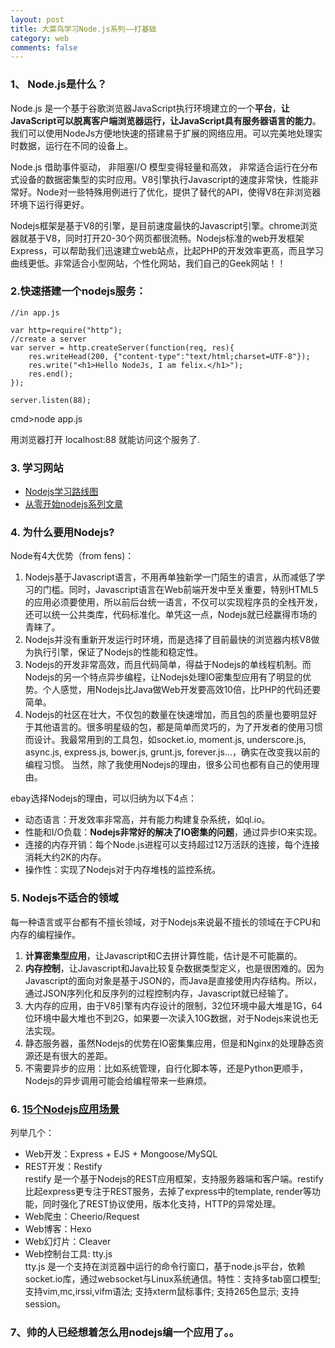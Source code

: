 ```yaml
---
layout: post
title: 大菜鸟学习Node.js系列——打基础
category: web
comments: false
---
```

### 1、 Node.js是什么？
Node.js 是一个基于谷歌浏览器JavaScript执行环境建立的一个**平台**，**让JavaScript可以脱离客户端浏览器运行，让JavaScript具有服务器语言的能力**。我们可以使用NodeJs方便地快速的搭建易于扩展的网络应用。可以完美地处理实时数据，运行在不同的设备上。

Node.js 借助事件驱动， 非阻塞I/O 模型变得轻量和高效， 非常适合运行在分布式设备的数据密集型的实时应用。V8引擎执行Javascript的速度非常快，性能非常好。Node对一些特殊用例进行了优化，提供了替代的API，使得V8在非浏览器环境下运行得更好。 

Nodejs框架是基于V8的引擎，是目前速度最快的Javascript引擎。chrome浏览器就基于V8，同时打开20-30个网页都很流畅。Nodejs标准的web开发框架Express，可以帮助我们迅速建立web站点，比起PHP的开发效率更高，而且学习曲线更低。非常适合小型网站，个性化网站，我们自己的Geek网站！！

### 2.快速搭建一个nodejs服务：

	//in app.js

	var http=require("http");
	//create a server
	var server = http.createServer(function(req, res){
		res.writeHead(200, {"content-type":"text/html;charset=UTF-8"});
		res.write("<h1>Hello NodeJs, I am felix.</h1>");
		res.end();
	});
	
	server.listen(88);

cmd>node app.js

用浏览器打开 localhost:88 就能访问这个服务了.

 
### 3. 学习网站
- [Nodejs学习路线图](http://blog.fens.me/nodejs-roadmap/)
- [从零开始nodejs系列文章](http://blog.fens.me/series-nodejs/)

### 4. 为什么要用Nodejs?

Node有4大优势（from fens)：

1. Nodejs基于Javascript语言，不用再单独新学一门陌生的语言，从而减低了学习的门槛。同时，Javascript语言在Web前端开发中至关重要，特别HTML5的应用必须要使用，所以前后台统一语言，不仅可以实现程序员的全栈开发，还可以统一公共类库，代码标准化。单凭这一点，Nodejs就已经赢得市场的青睐了。
2. Nodejs并没有重新开发运行时环境，而是选择了目前最快的浏览器内核V8做为执行引擎，保证了Nodejs的性能和稳定性。
3. Nodejs的开发非常高效，而且代码简单，得益于Nodejs的单线程机制。而Nodejs的另一个特点异步编程，让Nodejs处理IO密集型应用有了明显的优势。个人感觉，用Nodejs比Java做Web开发要高效10倍，比PHP的代码还要简单。
4. Nodejs的社区在壮大，不仅包的数量在快速增加，而且包的质量也要明显好于其他语言的。很多明星级的包，都是简单而灵巧的，为了开发者的使用习惯而设计。我最常用到的工具包，如socket.io, moment.js, underscore.js, async.js, express.js, bower.js, grunt.js, forever.js…，确实在改变我以前的编程习惯。
当然，除了我使用Nodejs的理由，很多公司也都有自己的使用理由。

ebay选择Nodejs的理由，可以归纳为以下4点：

+ 动态语言：开发效率非常高，并有能力构建复杂系统，如ql.io。
+ 性能和I/O负载：**Nodejs非常好的解决了IO密集的问题**，通过异步IO来实现。
+ 连接的内存开销：每个Node.js进程可以支持超过12万活跃的连接，每个连接消耗大约2K的内存。
+ 操作性：实现了Nodejs对于内存堆栈的监控系统。

### 5. Nodejs不适合的领域

每一种语言或平台都有不擅长领域，对于Nodejs来说最不擅长的领域在于CPU和内存的编程操作。

1. **计算密集型应用**，让Javascript和C去拼计算性能，估计是不可能赢的。
2. **内存控制**，让Javascript和Java比较复杂数据类型定义，也是很困难的。因为Javascript的面向对象是基于JSON的，而Java是直接使用内存结构。所以，通过JSON序列化和反序列的过程控制内存，Javascript就已经输了。
3. 大内存的应用，由于V8引擎有内存设计的限制，32位环境中最大堆是1G，64位环境中最大堆也不到2G，如果要一次读入10G数据，对于Nodejs来说也无法实现。
4. 静态服务器，虽然Nodejs的优势在IO密集集应用，但是和Nginx的处理静态资源还是有很大的差距。
5. 不需要异步的应用：比如系统管理，自行化脚本等，还是Python更顺手，Nodejs的异步调用可能会给编程带来一些麻烦。

### 6. [15个Nodejs应用场景](http://blog.fens.me/nodejs-roadmap/)
列举几个：

- Web开发：Express + EJS + Mongoose/MySQL
- REST开发：Restify   
restify 是一个基于Nodejs的REST应用框架，支持服务器端和客户端。restify比起express更专注于REST服务，去掉了express中的template, render等功能，同时强化了REST协议使用，版本化支持，HTTP的异常处理。
- Web爬虫：Cheerio/Request
- Web博客：Hexo
- Web幻灯片：Cleaver
- Web控制台工具: tty.js  
tty.js 是一个支持在浏览器中运行的命令行窗口，基于node.js平台，依赖socket.io库，通过websocket与Linux系统通信。特性：支持多tab窗口模型; 支持vim,mc,irssi,vifm语法; 支持xterm鼠标事件; 支持265色显示; 支持session。

### 7、帅的人已经想着怎么用nodejs编一个应用了。。
